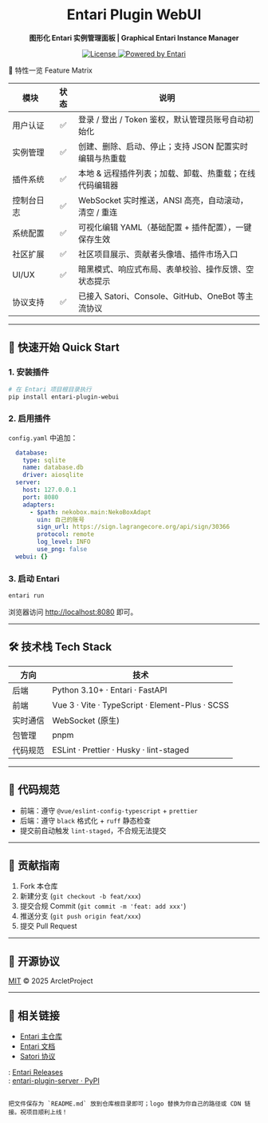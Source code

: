 <!-- markdownlint-disable MD033 MD041 -->
<h1 align="center">Entari Plugin WebUI</h1>

<p align="center">
  <strong>图形化 Entari 实例管理面板 | Graphical Entari Instance Manager</strong>
</p>

<p align="center">
  <a href="https://github.com/ArcletProject/entari-plugin-webui/blob/main/LICENSE">
    <img src="https://img.shields.io/badge/license-MIT-blue.svg" alt="License"/>
  </a>
  <a href="https://github.com/ArcletProject/Entari">
    <img src="https://img.shields.io/badge/Powered%20by-Entari-ff2072.svg" alt="Powered by Entari"/>
  </a>
</p>

🌟 特性一览 Feature Matrix

| 模块 | 状态 | 说明 |
| ---- | :--: | ---- |
| 用户认证 | ✅ | 登录 / 登出 / Token 鉴权，默认管理员账号自动初始化 |
| 实例管理 | ✅ | 创建、删除、启动、停止；支持 JSON 配置实时编辑与热重载 |
| 插件系统 | ✅ | 本地 & 远程插件列表；加载、卸载、热重载；在线代码编辑器 |
| 控制台日志 | ✅ | WebSocket 实时推送，ANSI 高亮，自动滚动，清空 / 重连 |
| 系统配置 | ✅ | 可视化编辑 YAML（基础配置 + 插件配置），一键保存生效 |
| 社区扩展 | ✅ | 社区项目展示、贡献者头像墙、插件市场入口 |
| UI/UX | ✅ | 暗黑模式、响应式布局、表单校验、操作反馈、空状态提示 |
| 协议支持 | ✅ | 已接入 Satori、Console、GitHub、OneBot 等主流协议 |

---

## 🚀 快速开始 Quick Start

### 1. 安装插件
```bash
# 在 Entari 项目根目录执行
pip install entari-plugin-webui
```

### 2. 启用插件
`config.yaml` 中追加：
```yaml
  database:
    type: sqlite
    name: database.db
    driver: aiosqlite
  server:
    host: 127.0.0.1
    port: 8080
    adapters:
      - $path: nekobox.main:NekoBoxAdapt
        uin: 自己的账号
        sign_url: https://sign.lagrangecore.org/api/sign/30366
        protocol: remote
        log_level: INFO
        use_png: false
  webui: {}
```

### 3. 启动 Entari
```bash
entari run
```
浏览器访问 [http://localhost:8080](http://localhost:8080) 即可。

---

## 🛠️ 技术栈 Tech Stack

| 方向 | 技术 |
| ---- | ---- |
| 后端 | Python 3.10+ · Entari · FastAPI |
| 前端 | Vue 3 · Vite · TypeScript · Element-Plus · SCSS |
| 实时通信 | WebSocket (原生) |
| 包管理 | pnpm |
| 代码规范 | ESLint · Prettier · Husky · lint-staged |

---

## 📝 代码规范

- 前端：遵守 `@vue/eslint-config-typescript` + `prettier`
- 后端：遵守 `black` 格式化 + `ruff` 静态检查
- 提交前自动触发 `lint-staged`，不合规无法提交

---

## 🤝 贡献指南

1. Fork 本仓库
2. 新建分支 (`git checkout -b feat/xxx`)
3. 提交合规 Commit (`git commit -m 'feat: add xxx'`)
4. 推送分支 (`git push origin feat/xxx`)
5. 提交 Pull Request

---

## 📄 开源协议

[MIT](./LICENSE) © 2025 ArcletProject

---

## 🔗 相关链接

- [Entari 主仓库](https://github.com/ArcletProject/Entari) 
- [Entari 文档](https://github.com/ArcletProject/Entari/tree/main/docs)
- [Satori 协议](https://satori.js.org/)

: [Entari Releases](https://github.com/ArcletProject/Entari/releases)  
: [entari-plugin-server · PyPI](https://pypi.org/project/entari-plugin-server/)
```

把文件保存为 `README.md` 放到仓库根目录即可；logo 替换为你自己的路径或 CDN 链接。祝项目顺利上线！
